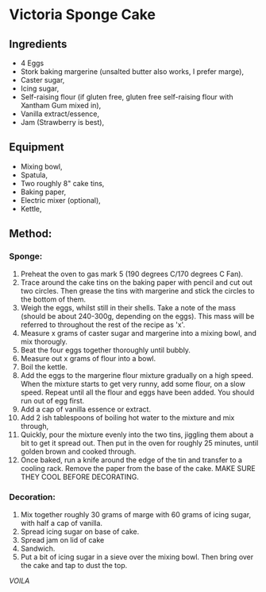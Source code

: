 # Victoria Sponge Cake

## Ingredients
- 4 Eggs
- Stork baking margerine (unsalted butter also works, I prefer marge),
- Caster sugar,
- Icing sugar,
- Self-raising flour (if gluten free, gluten free self-raising flour with
Xantham Gum mixed in),
- Vanilla extract/essence,
- Jam (Strawberry is best),

## Equipment
- Mixing bowl,
- Spatula,
- Two roughly 8" cake tins, 
- Baking paper,
- Electric mixer (optional),
- Kettle,

## Method:
### Sponge:
1. Preheat the oven to gas mark 5 (190 degrees C/170 degrees C Fan).
1. Trace around the cake tins on the baking paper with pencil and cut out two
circles. Then grease the tins with margerine and stick the circles to the bottom
of them.
1. Weigh the eggs, whilst still in their shells. Take a note of the mass (should
be about 240-300g, depending on the eggs). This mass will be referred to
throughout the rest of the recipe as 'x'.
1. Measure x grams of caster sugar and margerine into a mixing bowl, and mix thorougly.
1. Beat the four eggs together thoroughly until bubbly.
1. Measure out x grams of flour into a bowl.
1. Boil the kettle.
1. Add the eggs to the margerine flour mixture gradually on a high speed. When
the mixture starts to get very runny, add some flour, on a slow speed. Repeat
until all the flour and eggs have been added. You should run out of egg first.
1. Add a cap of vanilla essence or extract.
1. Add 2 ish tablespoons of boiling hot water to the mixture and mix through,
1. Quickly, pour the mixture evenly into the two tins, jiggling them about a bit
to get it spread out. Then put in the oven for roughly 25 minutes, until golden
brown and cooked through.
1. Once baked, run a knife around the edge of the tin and transfer to a cooling
rack. Remove the paper from the base of the cake. MAKE SURE THEY COOL BEFORE
DECORATING.

### Decoration:
1. Mix together roughly 30 grams of marge with 60 grams of icing sugar, with
half a cap of vanilla.
1. Spread icing sugar on base of cake.
1. Spread jam on lid of cake
1. Sandwich.
1. Put a bit of icing sugar in a sieve over the mixing bowl. Then bring over the
cake and tap to dust the top.

*VOILA*

